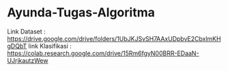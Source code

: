 # Ayunda-Tugas-Algoritma
Link Dataset : https://drive.google.com/drive/folders/1UbJKJSvSH7AAxUDpbvE2CbxlmKHgDQbT
link Klasifikasi : https://colab.research.google.com/drive/15Rm6fgyN00BRR-EDaaN-UJrjkautzWew
